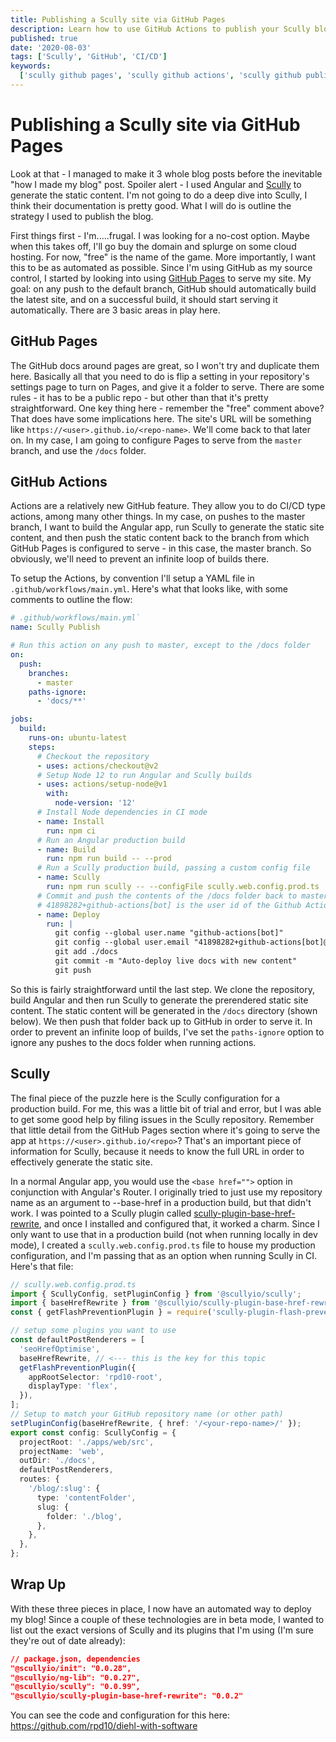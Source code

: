 ```yaml
---
title: Publishing a Scully site via GitHub Pages
description: Learn how to use GitHub Actions to publish your Scully blog and serve using GitHub Pages.
published: true
date: '2020-08-03'
tags: ['Scully', 'GitHub', 'CI/CD']
keywords:
  ['scully github pages', 'scully github actions', 'scully github publish']
---
```


# Publishing a Scully site via GitHub Pages

Look at that - I managed to make it 3 whole blog posts before the inevitable "how I made my blog" post. Spoiler alert - I used
Angular and [Scully](https://scully.io) to generate the static content. I'm not going to do a deep dive into Scully, I think
their documentation is pretty good. What I will do is outline the strategy I used to publish the blog.

First things first - I'm.....frugal. I was looking for a no-cost option. Maybe when this takes off, I'll go buy the domain and
splurge on some cloud hosting. For now, "free" is the name of the game. More importantly, I want this to be as automated as possible.
Since I'm using GitHub as my source control, I started by looking into using [GitHub Pages](https://pages.github.com) to serve my site.
My goal: on any push to the default branch, GitHub should automatically build the latest site, and on a successful build, it should
start serving it automatically. There are 3 basic areas in play here.

## GitHub Pages

The GitHub docs around pages are great, so I won't try and duplicate them here. Basically all that you need to do is flip a
setting in your repository's settings page to turn on Pages, and give it a folder to serve. There are some rules - it has
to be a public repo - but other than that it's pretty straightforward. One key thing here - remember the "free" comment above?
That does have some implications here. The site's URL will be something like `https://<user>.github.io/<repo-name>`. We'll come back
to that later on. In my case, I am going to configure Pages to serve from the `master` branch, and use the `/docs` folder.

## GitHub Actions

Actions are a relatively new GitHub feature. They allow you to do CI/CD type actions, among many other things. In my case, on
pushes to the master branch, I want to build the Angular app, run Scully to generate the static site content, and then push the
static content back to the branch from which GitHub Pages is configured to serve - in this case, the master branch. So obviously,
we'll need to prevent an infinite loop of builds there.

To setup the Actions, by convention I'll setup a YAML file in `.github/workflows/main.yml`. Here's what that looks like, with some
comments to outline the flow:

```yaml
# .github/workflows/main.yml`
name: Scully Publish

# Run this action on any push to master, except to the /docs folder
on:
  push:
    branches:
      - master
    paths-ignore:
      - 'docs/**'

jobs:
  build:
    runs-on: ubuntu-latest
    steps:
      # Checkout the repository
      - uses: actions/checkout@v2
      # Setup Node 12 to run Angular and Scully builds
      - uses: actions/setup-node@v1
        with:
          node-version: '12'
      # Install Node dependencies in CI mode
      - name: Install
        run: npm ci
      # Run an Angular production build
      - name: Build
        run: npm run build -- --prod
      # Run a Scully production build, passing a custom config file
      - name: Scully
        run: npm run scully -- --configFile scully.web.config.prod.ts
      # Commit and push the contents of the /docs folder back to master
      # 41898282+github-actions[bot] is the user id of the Github Actions account/bot
      - name: Deploy
        run: |
          git config --global user.name "github-actions[bot]"
          git config --global user.email "41898282+github-actions[bot]@users.noreply.github.com"
          git add ./docs
          git commit -m "Auto-deploy live docs with new content"
          git push
```

So this is fairly straightforward until the last step. We clone the repository, build Angular and then run Scully to
generate the prerendered static site content. The static content will be generated in the `/docs` directory (shown below).
We then push that folder back up to GitHub in order to serve it. In order to prevent an infinite loop of builds, I've set the `paths-ignore`
option to ignore any pushes to the docs folder when running actions.

## Scully

The final piece of the puzzle here is the Scully configuration for a production build. For me, this was a little bit of trial and
error, but I was able to get some good help by filing issues in the Scully repository. Remember that little detail from the GitHub Pages
section where it's going to serve the app at `https://<user>.github.io/<repo>`? That's an important piece of information for Scully,
because it needs to know the full URL in order to effectively generate the static site.

In a normal Angular app, you would use the `<base href="">` option in conjunction with Angular's Router. I originally tried to just
use my repository name as an argument to --base-href in a production build, but that didn't work. I was pointed to a Scully plugin
called [scully-plugin-base-href-rewrite](https://www.npmjs.com/package/@scullyio/scully-plugin-base-href-rewrite), and once I installed and
configured that, it worked a charm. Since I only want to use that in a production build (not when running locally in dev mode), I created a
`scully.web.config.prod.ts` file to house my production configuration, and I'm passing that as an option when running Scully in CI.
Here's that file:

```typescript
// scully.web.config.prod.ts
import { ScullyConfig, setPluginConfig } from '@scullyio/scully';
import { baseHrefRewrite } from '@scullyio/scully-plugin-base-href-rewrite';
const { getFlashPreventionPlugin } = require('scully-plugin-flash-prevention');

// setup some plugins you want to use
const defaultPostRenderers = [
  'seoHrefOptimise',
  baseHrefRewrite, // <--- this is the key for this topic
  getFlashPreventionPlugin({
    appRootSelector: 'rpd10-root',
    displayType: 'flex',
  }),
];
// Setup to match your GitHub repository name (or other path)
setPluginConfig(baseHrefRewrite, { href: '/<your-repo-name>/' });
export const config: ScullyConfig = {
  projectRoot: './apps/web/src',
  projectName: 'web',
  outDir: './docs',
  defaultPostRenderers,
  routes: {
    '/blog/:slug': {
      type: 'contentFolder',
      slug: {
        folder: './blog',
      },
    },
  },
};
```

## Wrap Up

With these three pieces in place, I now have an automated way to deploy my blog! Since a couple of these technologies are in
beta mode, I wanted to list out the exact versions of Scully and its plugins that I'm using (I'm sure they're out of date already):

```JSON
// package.json, dependencies
"@scullyio/init": "0.0.28",
"@scullyio/ng-lib": "0.0.27",
"@scullyio/scully": "0.0.99",
"@scullyio/scully-plugin-base-href-rewrite": "0.0.2"
```

You can see the code and configuration for this here: https://github.com/rpd10/diehl-with-software
